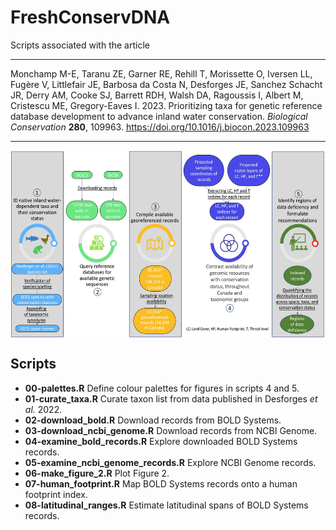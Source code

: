 # FreshConservDNA

Scripts associated with the article

---

Monchamp M-E, Taranu ZE, Garner RE, Rehill T, Morissette O, Iversen LL, Fugère V, Littlefair JE, Barbosa da Costa N, Desforges JE, Sanchez Schacht JR, Derry AM, Cooke SJ, Barrett RDH, Walsh DA, Ragoussis I, Albert M, Cristescu ME, Gregory-Eaves I. 2023. Prioritizing taxa for genetic reference database development to advance inland water conservation. *Biological Conservation* **280**, 109963. https://doi.org/10.1016/j.biocon.2023.109963

---

<p align="center"><img src='images/monchamp_etal_2023-fig1.jpg' align="center" height="300"></p>

## Scripts

- **00-palettes.R** Define colour palettes for figures in scripts 4 and 5.
- **01-curate_taxa.R** Curate taxon list from data published in Desforges *et al.* 2022.
- **02-download_bold.R** Download records from BOLD Systems.
- **03-download_ncbi_genome.R** Download records from NCBI Genome.
- **04-examine_bold_records.R** Explore downloaded BOLD Systems records.
- **05-examine_ncbi_genome_records.R** Explore NCBI Genome records.
- **06-make_figure_2.R** Plot Figure 2.
- **07-human_footprint.R** Map BOLD Systems records onto a human footprint index.
- **08-latitudinal_ranges.R** Estimate latitudinal spans of BOLD Systems records.
